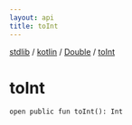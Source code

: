 ```yaml
---
layout: api
title: toInt
---
```

[stdlib](../../index.md) / [kotlin](../index.md) / [Double](index.md) / [toInt](toInt.md)

# toInt

```
open public fun toInt(): Int
```
